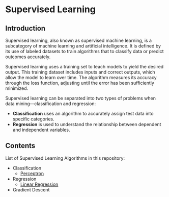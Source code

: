 # Supervised Learning

## Introduction

Supervised learning, also known as supervised machine learning, is a subcategory of machine learning and artificial intelligence. It is defined by its use of labeled datasets to train algorithms that to classify data or predict outcomes accurately.

Supervised learning uses a training set to teach models to yield the desired output. This training dataset includes inputs and correct outputs, which allow the model to learn over time. The algorithm measures its accuracy through the loss function, adjusting until the error has been sufficiently minimized.

Supervised learning can be separated into two types of problems when data mining—classification and regression:
- **Classification** uses an algorithm to accurately assign test data into specific categories.
- **Regression** is used to understand the relationship between dependent and independent variables.

## Contents

List of Supervised Learning Algorithms in this repository:
- Classification
  - [Perceptron](https://github.com/YulinLi98/Sample_Repo/blob/main/supervised%20learning/Perceptron)
- Regression
  - [Linear Regression](https://github.com/YulinLi98/Sample_Repo/tree/main/supervised%20learning/Linear%20Regression)
- Gradient Descent
